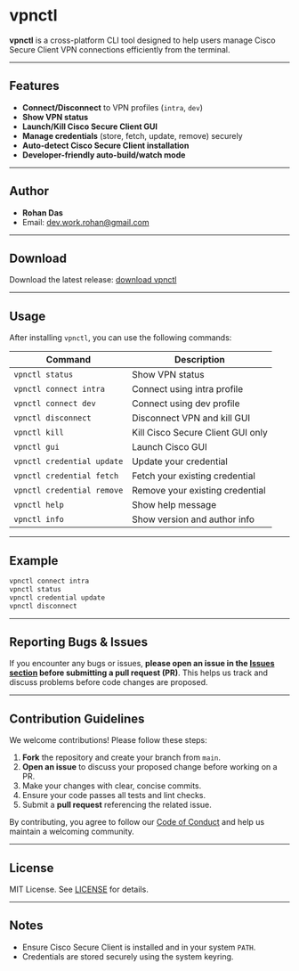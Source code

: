 # vpnctl

**vpnctl** is a cross-platform CLI tool designed to help users manage Cisco Secure Client VPN connections efficiently from the terminal.

---

## Features

- **Connect/Disconnect** to VPN profiles (`intra`, `dev`)
- **Show VPN status**
- **Launch/Kill Cisco Secure Client GUI**
- **Manage credentials** (store, fetch, update, remove) securely
- **Auto-detect Cisco Secure Client installation**
- **Developer-friendly auto-build/watch mode**

---

## Author

- **Rohan Das**
- Email: [dev.work.rohan@gmail.com](mailto:dev.work.rohan@gmail.com)

---

## Download

Download the latest release: [download vpnctl](https://github.com/goo-apps/vpnctl/releases)

---

## Usage

After installing `vpnctl`, you can use the following commands:

| Command                              | Description                                 |
|---------------------------------------|---------------------------------------------|
| `vpnctl status`                       | Show VPN status                             |
| `vpnctl connect intra`                | Connect using intra profile                 |
| `vpnctl connect dev`                  | Connect using dev profile                   |
| `vpnctl disconnect`                   | Disconnect VPN and kill GUI                 |
| `vpnctl kill`                         | Kill Cisco Secure Client GUI only           |
| `vpnctl gui`                          | Launch Cisco GUI                            |
| `vpnctl credential update`            | Update your credential                      |
| `vpnctl credential fetch`             | Fetch your existing credential              |
| `vpnctl credential remove`            | Remove your existing credential             |
| `vpnctl help`                         | Show help message                           |
| `vpnctl info`                         | Show version and author info                |

---

## Example

```sh
vpnctl connect intra
vpnctl status
vpnctl credential update
vpnctl disconnect
```

---

## Reporting Bugs & Issues

If you encounter any bugs or issues, **please open an issue in the [Issues section](https://github.com/goo-apps/vpnctl/issues) before submitting a pull request (PR)**. This helps us track and discuss problems before code changes are proposed.

---

## Contribution Guidelines

We welcome contributions! Please follow these steps:

1. **Fork** the repository and create your branch from `main`.
2. **Open an issue** to discuss your proposed change before working on a PR.
3. Make your changes with clear, concise commits.
4. Ensure your code passes all tests and lint checks.
5. Submit a **pull request** referencing the related issue.

By contributing, you agree to follow our [Code of Conduct](CODE_OF_CONDUCT.md) and help us maintain a welcoming community.

---

## License

MIT License. See [LICENSE](LICENSE) for details.

---

## Notes

- Ensure Cisco Secure Client is installed and in your system `PATH`.
- Credentials are stored securely using the system keyring.